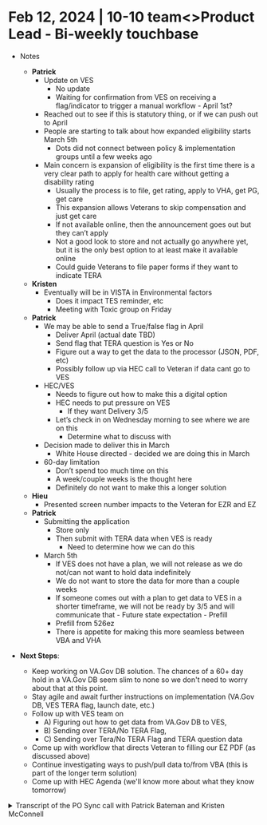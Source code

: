 # Feb 12, 2024 | 10-10 team<>Product Lead - Bi-weekly touchbase


- Notes
     - **Patrick**
          - Update on VES
               - No update
               - Waiting for confirmation from VES on receiving a flag/indicator to trigger a manual workflow - April 1st?
          - Reached out to see if this is statutory thing, or if we can push out to April
          - People are starting to talk about how expanded eligibility starts March 5th
               - Dots did not connect between policy & implementation groups until a few weeks ago
          - Main concern is expansion of eligibility is the first time there is a very clear path to apply for health care without getting a disability rating
               - Usually the process is to file, get rating, apply to VHA, get PG, get care
               - This expansion allows Veterans to skip compensation and just get care
               - If not available online, then the announcement goes out but they can’t apply
               - Not a good look to store and not actually go anywhere yet, but it is the only best option to at least make it available online
               - Could guide Veterans to file paper forms if they want to indicate TERA
     - **Kristen**
          - Eventually will be in VISTA in Environmental factors
               - Does it impact TES reminder, etc
               - Meeting with Toxic group on Friday
     - **Patrick**
          - We may be able to send a True/false flag in April
               - Deliver April (actual date TBD)
               - Send flag that TERA question is Yes or No
               - Figure out a way to get the data to the processor (JSON, PDF, etc)
               - Possibly follow up via HEC call to Veteran if data cant go to VES
          - HEC/VES
               - Needs to figure out how to make this a digital option
               - HEC needs to put pressure on VES
                    - If they want Delivery 3/5
               - Let’s check in on Wednesday morning to see where we are on this
                    - Determine what to discuss with 
          - Decision made to deliver this in March
               - White House directed - decided we are doing this in March
          - 60-day limitation
               - Don’t spend too much time on this
               - A week/couple weeks is the thought here
               - Definitely do not want to make this a longer solution
     - **Hieu**
          - Presented screen number impacts to the Veteran for EZR and EZ
     - **Patrick**
          - Submitting the application
               - Store only 
               - Then submit with TERA data when VES is ready
                    - Need to determine how we can do this
          - March 5th 
               - If VES does not have a plan, we will not release as we do not/can not want to hold data indefinitely
               - We do not want to store the data for more than a couple weeks
               - If someone comes out with a plan to get data to VES in a shorter timeframe, we will not be ready by 3/5 and will communicate that
           - Future state expectation - Prefill
               - Prefill from 526ez
               - There is appetite for making this more seamless between VBA and VHA

               
- **Next Steps**:
     - Keep working on VA.Gov DB solution. The chances of a 60+ day hold in a VA.Gov DB seem slim to none so we don't need to worry about that at this point.
     - Stay agile and await further instructions on implementation (VA.Gov DB, VES TERA flag, launch date, etc.)
     - Follow up with VES team on
          - A) Figuring out how to get data from VA.Gov DB to VES,
          - B) Sending over TERA/No TERA Flag,
          - C) Sending over Tera/No TERA Flag and TERA question data
     - Come up with workflow that directs Veteran to filling our EZ PDF (as discussed above)
     - Continue investigating ways to push/pull data to/from VBA (this is part of the longer term solution)
     - Come up with HEC Agenda (we'll know more about what they know tomorrow)
 
<details>
     <Summary>Transcript of the PO Sync call with Patrick Bateman and Kristen McConnell</Summary>
[Alex Seelig] 15:30:46
Okay.

[Keith Cheung aka Matt Kerns] 15:30:46
Oh gosh, again. Out. I'm kind of embarrassed to admit this, but I would the first to join and because it said that name, I thought that I was the second to join.

[Alex Seelig] 15:30:49
That's okay. I did that on Friday I thought Keith was just like like observing or something like that because again he is a real person that works at our company.

[Keith Cheung aka Matt Kerns] 15:30:50
I was like, Yeah. Good.

[Keith Cheung aka Matt Kerns] 15:30:56
Okay.

[Keith Cheung aka Matt Kerns] 15:31:01
Okay.

[Chapley Watson] 15:31:04
You didn't spend minutes like talking to yourself being like this guy, talking back.

[Alex Seelig] 15:31:07
Thank you. Patrick, we're having some, temporary computer hiccups.

[Alex Seelig] 15:31:15
So, he, Matt Kerns will be playing the role of Keith Chung today.

[Alex Seelig] 15:31:20
So apologies for the confusion.

[Alex Seelig] 15:31:26
Okay. Sorry, I didn't know that conversation I lost my agenda window.

[Alex Seelig] 15:31:41
Okay. Are we expecting? Kristen? And say anything you know about knocking here.

[Patrick] 15:31:51
I think so, but let's, how do we give it 1 min? And, if not, we could get started.

[Alex Seelig] 15:31:57
Perfect.

[Alex Seelig] 15:32:01
Okay.

[Alex Seelig] 15:32:24
Okay. Hey, Kristin. Okay, hey everyone, welcome to PO Sink.

[Alex Seelig] 15:32:39
Unsurprisingly, A lot of questions and thoughts around the terror stuff. And then also just I mean, kind of want to talk about where we are.

[Alex Seelig] 15:32:51
Any updates that are coming in the last 3 h. And then a little bit on where we would like to be at some point.

[Alex Seelig] 15:33:00
And then also talk about our head call on Wednesday. But Patrick, I think maybe I'll start with you.

[Alex Seelig] 15:33:06
I told the team about potentially. Sending this stuff to the ES as a JSON or whatever.

[Alex Seelig] 15:33:12
Start file any updates on that in the last whatever 2 h, 3 h since we talked.

[Patrick] 15:33:19
No. We're waiting for like actual confirmation that VS would be able to at least deliver a the ability for us to set that has terror data or is applying under Terra.

[Patrick] 15:33:36
The indicator. And when that gets set on the enrollment system side, it then kicks off a manual workflow.

[Patrick] 15:33:44
So like that all. The indicator exists, but basically I connect it into the API and then connecting it to a manual workflow is the work that needs to happen as I understand it.

[Alex Seelig] 15:33:51
Got it.

[Patrick] 15:33:52
So I'm just waiting to hear if that's something they can get done by April first and then I've reached out to a couple of other people on like the policy.

[Patrick] 15:34:00
Politics side to see like is March fifth a statutory thing or is it the kind of thing where it's like maybe it could be like March, 20 eighth or I don't know, April first.

[Alex Seelig] 15:34:09
Okay.

[Patrick] 15:34:12
If it would make a, if it would. You know, greatly improve implementation. So we'll say.

[Alex Seelig] 15:34:18
Okay, cool. Yeah, obviously keep us, posted. So we just had some questions kind of about how things like came to be.

[Alex Seelig] 15:34:29
In terms of this push back, like. Can we ask like where were these conversations happening? Patrick, where you were sort of getting this impression that we were going to get pushed for March fifth.

[Alex Seelig] 15:34:39
Like how how did that kind of make its way down to us.

[Patrick] 15:34:47
Like how did. I mean, I guess I just like, I know the way VA works and it's gonna.

[Patrick] 15:34:55
Connect and it has started connect in everyone's minds that. They're gonna make this announcement on February, 26 that expanded eligibility starts on March fifth.

[Patrick] 15:35:04
And then somebody asked, okay, how do veterans apply for this? And someone said, oh, they use the new.

[Patrick] 15:35:11
Toxic exposure section of the 1010 EZ and then someone else said great is that live yet and then someone else said oh no that's not happening until the summer and then like you know, ever kinda looked at each other for a while.

[Alex Seelig] 15:35:21
Gotcha.

[Patrick] 15:35:25
And so I mean at this point they basically. The hack is resigned to the fact it's not going to be available online.

[Patrick] 15:35:35
I suspect their minds will be told to change about that. Once somebody further up the chain understands the consequences of that.

[Patrick] 15:35:46
But Maybe not, maybe everyone's just okay with it. I'm not okay with it, but.

[Alex Seelig] 15:35:54
Gotcha. Okay, thank you. That's yeah, that's really helpful. I think that's kind of what we were trying to figure out which is like how did those pieces not get put together beforehand.

[Alex Seelig] 15:36:05
Like, has anyone put those pieces together? Because when heck said like we're still going live on March fifth, I think a lot of us have the same reaction, which was you know, how is that gonna?

[Patrick] 15:36:06
Good.

[Alex Seelig] 15:36:14
How's it gonna look? How's it gonna feel?

[Patrick] 15:36:14
Yeah, I mean our understanding is it's also not just the va.com 10 like the while they have been working forever to get the terror questions approved and submitted to OMB for their review, like they didn't actually get them submitted until like a couple of weeks ago and they like created they basically filed some kind of emergency request with OMB to get it done by March fifth.

[Patrick] 15:36:39
So like. As far as I can tell, the dots didn't connect between like the policy people and the implementation people until like 3 weeks ago, even though this has been a known thing.

[Patrick] 15:36:52
For probably 6 months or longer. Which like the sad state of affairs for our government, but it's also totally business as usual.

[Alex Seelig] 15:36:55
Okay.

[Alex Seelig] 15:37:06
Okay. Yeah, that's. Again, these, those are kind of I think the. Assumptions we are working under but like I was sort of curious and you know.

[Patrick] 15:37:18
Yeah, I mean I will say like I I wish I had put the pieces together sooner than that. I think we had all the pieces.

[Patrick] 15:37:25
I just don't think I put them together. Or ever pushed on the like, why, do you all need this by March?

[Patrick] 15:37:34
Or what's happening in March kind of thing which maybe would have gotten us a little more information and then we could have been the ones insisting like, do you guys really have a handle on this, which they may have just ignored us, but at least ask the question.

[Alex Seelig] 15:37:45
We could have, yeah, I had that kind of thought too, and I think. Like when we met with them, whatever, like a week and a half ago, and I think Stacey Eccles was like, alright, if it happens in June, it happens in June.

[Alex Seelig] 15:37:57
I was like, That is not that is not the response I was expecting. But yeah, I kinda honestly sort of felt a little bit the same way, which is.

[Alex Seelig] 15:38:07
Does every I think I maybe made a silly assumption which was oh everybody knows and is cool with this and not.

[Alex Seelig] 15:38:13
Oh, this information has not caught up to. Billing, you know, fill in the blank of political appointee or.

[Alex Seelig] 15:38:21
You know, executive level or whatever like that. Maybe. Like data travel slow, or information.

[Patrick] 15:38:27
Yeah. I mean, my main concern is

[Patrick] 15:38:35
This expansion of eligibility I think is really the first time. There is a very clear pathway to apply for VA healthcare without first getting a disability rating.

[Patrick] 15:38:51
So normally as we all know, what happens is like, you know, somebody gets, you know, somebody separates.

[Patrick] 15:38:58
They're seeking VA, disability compensation, VA care. The first step is they file for disability compensation.

[Patrick] 15:39:04
They get a disability rating. They can then take that disability rating over to VHA and if it's high enough they can automatically get you know priority group one or 3 1 2 or 3.

[Patrick] 15:39:13
Get care. This expansion allows veterans to skip the compensation process and go right to VHA care.

[Patrick] 15:39:26
It doesn't mean that they're not going to do the compensation process, but like. They basically allows them to apply directly.

[Patrick] 15:39:32
So if we're telling people you can apply directly for care without a disability. Rating, but then we're not giving them in a way to actually tell us that they have this.

[Patrick] 15:39:46
Toxic exposure history. Then they're just gonna get rejected. It's kind of like, not a great look for the VA.

[Alex Seelig] 15:39:51
Right.

[Patrick] 15:39:57
If we're saying, Hey, we've got this. Expanded eligibility. However, you can't actually tell us that you're eligible, but go ahead and apply.

[Alex Seelig] 15:40:02
This, yeah, no, that was the conversation we had on Friday and also. You know, hey if they tell us this but it doesn't go anywhere nobody ever sees it then that doesn't you know, hey, you can apply, but like.

[Alex Seelig] 15:40:18
Good luck hearing back from us or, you know, don't call us, we'll call you kind of, you know, like all of these are not.

[Alex Seelig] 15:40:24
Good luck. I can see. As you said.

[Patrick] 15:40:25
Yeah. Anyway, we'll see what shakes out. I mean, I would say just keep progressing as ever generously has with.

[Patrick] 15:40:34
This ambiguity. Maybe it may become a thing where like We get the word from very far up the chain that it's like, no, it's fine.

[Patrick] 15:40:43
We'll just use content to direct people to. The paper form in the paper form will be approved.

[Patrick] 15:40:51
By then and released and post on a VA. Gov and lots of people will just file paper forms, or people that are interested in violate or obtaining care under the toxic exposure.

[Patrick] 15:41:05
Expansion will file paper, feel like we can do better.

[Alex Seelig] 15:41:09
Okay, alright, it feels Again, sorry, the other thing we talked about as a team, but it would feel weird if.

[Alex Seelig] 15:41:15
The paper. Forum, which I feel like it's notoriously slower, was able to go live on March fifth.

[Alex Seelig] 15:41:20
And Yeah, the online version couldn't like that to me feels like a about like something we want to discuss is like.

[Patrick] 15:41:27
Yup.

[Alex Seelig] 15:41:27
For us. I mean, obviously the First, you know, they may not understand like there's things that have to go into that, but still.

[Alex Seelig] 15:41:33
I think. Okay. Yeah.

[Patrick] 15:41:36
Does.

[Kristen] 15:41:39
So, I'm trying to track out we have a conversation about. We found out from Hack that they do plan to put it in VISTA and the environmental factors eventually.

[Kristen] 15:41:52
So now I'm trying to figure out, cause we want to put on the 10, and it's actually gonna be going into the record some wording in there to let you let them know that this is gonna filter down.

[Kristen] 15:42:02
Into the record and have some other impact. So with the health questionnaires work I'm doing talking to them.

[Kristen] 15:42:09
To find out when it goes into the environmental factors area of VISTA, does that impact the TES navigator, the clinical reminder?

[Kristen] 15:42:18
What actually happens there. So I'm trying to track that down working with them just so you know, got to talk to OCC and I could.

[Kristen] 15:42:27
I have a meeting with the toxic exposure VHA group on Friday. Good to bring it up, but I don't know if that would.

[Kristen] 15:42:32
Open up they can't wear.

[Patrick] 15:42:36
Yeah, I don't know.

[Alex Seelig] 15:42:41
Yeah, and Kristen, as we discussed in design sync, like if you just could keep us posted on that too, I think that like.

[Alex Seelig] 15:42:48
How this ends up in. This to certain all those kinds of things and like what that looks like. Obviously can kind of dictate how we frame.

[Alex Seelig] 15:42:57
Like I think, just general wanting to understand the better and like I think it'd be good for us just to understand like this is this goes into the medical record and this is what it appears as and you know all those kinds of.

[Alex Seelig] 15:43:08
Like downstream effects that at least in my time here I don't feel like we always say insights.

[Alex Seelig] 15:43:12
That would always be appreciated. So. Yeah, just let us know how that goes.

[Kristen] 15:43:18
Watch you know what I find out of anything.

[Alex Seelig] 15:43:19
Good, yeah, good luck. Also, good luck. Okay, and so, Patrick.

[Alex Seelig] 15:43:27
You said that heck are are still under the impression that this goes in the summer, right, that the online piece goes in the summer.

[Patrick] 15:43:35
Yeah. So Tommy and, the VS team were Checking with heck to see if they wanted to try to bring forward that just little true false.

[Alex Seelig] 15:43:36
Okay.

[Patrick] 15:43:50
Thing to April first if they had the option. I don't know why heck would say no, but Who knows?

[Alex Seelig] 15:43:54
Okay.

[Patrick] 15:43:56
So it's certainly. Ideal state is.

[Patrick] 15:44:04
Well. Ideal state, even though it's probably impossible, is there's a lot of pressure put on hack from high up the food chain that they basically need to figure out how to make this a digital option for this work by March fifth that then put the pressure on enrollment service or the yes and the, you know, enrollment system to figure out a way, even if it's like.

[Patrick] 15:44:27
We send them a filled out PDF and it gets printed at a processing center and somebody takes it off the printer and puts it physically in someone's in box which stinks but like, you know.

[Patrick] 15:44:36
We could use paper for a long time. and we can actually deliver something workable for veterans by March fifth.

[Patrick] 15:44:44
I think next best is, we don't deliver anything by March fifth, but they do get that true false.

[Patrick] 15:44:52
Ter data thing available at the beginning of April and then we can launch then at least with something on the 1010 that says, like, are you apply or you, you know, do you have evidence of Toxicas or something like that?

[Patrick] 15:45:07
Yes or no? And you could say yes or no. And if you say yes, then it goes in a manual or view and a human follows up with you to get your information.

[Patrick] 15:45:14
I think that's Probably, you know, that's the second best state.

[Alex Seelig] 15:45:15
Yes.

[Alex Seelig] 15:45:20
So in that workflow, we wouldn't even have them filling out. The terror questions online it would just be a manual follow-up or

[Patrick] 15:45:30
I ideally we would and we would figure out a way to get their data and then get that data available.

[Alex Seelig] 15:45:32
Yeah.

[Patrick] 15:45:38
To a processor for them to review it. But if we can't if for whatever reason the enrollment system just like they just don't have a place for us to give them the data and link it to an application.

[Alex Seelig] 15:45:43
But that's

[Patrick] 15:45:50
Then yeah, then then the sort of. Something like, yes, I have Tara, you know, information.

[Alex Seelig] 15:45:51
Okay, gotcha.

[Patrick] 15:45:58
Please follow up with me and then the phone call happens.

[Alex Seelig] 15:46:01
Okay, cool. Yeah, obviously kinda We'd love to talk to the to the US folks as soon as.

[Alex Seelig] 15:46:10
Like they figured out I think they're road forward and all pressures have been exerted so kind of devils in the detail.

[Patrick] 15:46:11
Yeah.

[Alex Seelig] 15:46:17
I think from our end, but I think we're, I mean, we're moving forward.

[Alex Seelig] 15:46:21
Well, at the moment we're moving forward as this will go on, until we hear otherwise and that you know includes like the veterans will fill out the whatever they are 5 or 6 terror questions.

[Alex Seelig] 15:46:34
Obviously we've discussed. The risks for that. You know, the 60 day explanation and stuff like that.

[Alex Seelig] 15:46:40
You know, it's some like I'm working on finding places that like making sure that that data goes somewhere after 60 days or that we get an extension.

[Alex Seelig] 15:46:51
Or can get an extension on those 60 days, just to kind of get for risk, but.

[Patrick] 15:46:52
I I mean, you can look at I wouldn't spend too much time looking at it like the chances that we would wanna actually keep data for that period of time without sending it somewhere or like I just, it just doesn't make sense, right?

[Patrick] 15:47:07
Like that's then we're just putting on data for 2 months that. Isn't getting processed.

[Alex Seelig] 15:47:09
Right.

[Patrick] 15:47:10
So I mean, I think at most it would be like we could keep it for a week or a couple of weeks or something until.

[Patrick] 15:47:16
Like there is a path forward. It basically is a little bit of wiggle room, but I don't think we would do like I just don't think we would.

[Alex Seelig] 15:47:20
Okay.

[Patrick] 15:47:25
Anyone would be interested in us holding on to the data for that long.

[Alex Seelig] 15:47:29
Cool. Yeah, no, that's what we were hoping for too, like that this is a exercise in buying time more so then.

[Patrick] 15:47:36
Yeah.

[Alex Seelig] 15:47:37
Any sort of needing to long term solution. Okay. And then, yeah, and so then obviously kind of the next in our sort of.

[Alex Seelig] 15:47:51
Like process flow of solutions. Next most bare bones would be just the yes no the one after that would be actually something figuring out a way to send.

[Alex Seelig] 15:48:01
Send that terror information that they fill out in the 1010 to be yes itself and the US has a way to.

[Alex Seelig] 15:48:07
That information, we will work that out with them once we get there and then obviously there is still the whole like you know ideally at some point this is just a API kind of data transfer to the US that is process and handle.

[Alex Seelig] 15:48:21
Like any of the other information on. Things. Or whatever as intended, I guess, so.

[Alex Seelig] 15:48:31
That's kind of the. That's kind of like the processor. That's the fear of options we're kind of working through.

[Alex Seelig] 15:48:39
So. Just wanted to call that out and And then yeah, just kind of keeping us. You know, keeping us posted.

[Alex Seelig] 15:48:47
Sorry, wanted to double back on something. So for the heck folks. For Wednesday calls, should we?

[Alex Seelig] 15:48:56
Kind of throw this out there, play close to the chest. You can also answer this tomorrow or Wednesday morning.

[Alex Seelig] 15:49:03
If you think the situation is going to evolve.

[Patrick] 15:49:03
Yeah, let's. Let's see where we're at. On Wednesday morning.

[Alex Seelig] 15:49:07
Okay. Okay. Sounds good. I'm good with that.

[Alex Seelig] 15:49:18
And then just something that I wanted to sort of call out really explicitly, but something we've talked a lot about as a team is.

[Alex Seelig] 15:49:27
Patrick in your mind and Erin and Kristen too like what is the benefit to the veteran of doing this in March instead of.

[Patrick] 15:49:37
As I was just told this afternoon, apparently the president decided that they wanted to do it in March.

[Alex Seelig] 15:49:40
Okay.

[Patrick] 15:49:44
So we're gonna do it in March. So we're gonna do it in March.

[Alex Seelig] 15:49:46
Yeah.

[Patrick] 15:49:48
I don't think anyone's gonna tell them differently, so. But I'm sure he didn't make a decision, but someone in the White House decided that this was gonna happen in March, so.

[Alex Seelig] 15:49:52
I mean.

[Alex Seelig] 15:49:56
But you're telling me I can't push back on that.

[Patrick] 15:49:59
I mean, that was my first question was like, hey, can we just get like 3 more weeks?

[Patrick] 15:50:04
And then maybe we can have a more workable solution. Right. That was one person told me that I'm I've asked somebody else, the same question to see if I get the same answer.

[Alex Seelig] 15:50:05
Okay. That's a pretty good answer.

[Patrick] 15:50:16
So we'll save.

[Alex Seelig] 15:50:16
Okay. Okay. And the other thing from the veterans perspective, I mean the other one that we've been working on is obviously some of these folks both been waiting potentially years.

[Alex Seelig] 15:50:27
To find out for health care and. Hopefully now finally have the chance to do that. So. That's been our kind of veteran centric approach.

[Alex Seelig] 15:50:36
Added to most of the base level of the the president. Is also pretty good one. Any, other things to kind of add to that?

[Alex Seelig] 15:50:45
Let's see.

[Patrick] 15:50:47
Okay.

[Alex Seelig] 15:50:49
Okay, cool. All right. We've we've covered a lot of the things I had to go over.

[Alex Seelig] 15:51:01
I've got one other thing, Hugh. If you want to kind of talk through some of the work we were doing around this, I think what would be best for the veterans and sort of the bigger picture.

[Alex Seelig] 15:51:15
And this kind of goes to not having them feel the same thing out multiple times. You, am I turning it over to you?

[Hieu Vo] 15:51:24
You can if you want. Still preliminary, but maybe.

[Alex Seelig] 15:51:27
Okay.

[Hieu Vo] 15:51:30
Let me see if I can share screen.

[Hieu Vo] 15:51:41
Share this

[Hieu Vo] 15:51:50
So I did this exercise last week of just. Mapping out the screens essentially. Red is the required screen.

[Hieu Vo] 15:51:59
Blue is the optional, but you still see it as you're going through the flow. And green is conditional.

[Hieu Vo] 15:52:04
So I just mapped it for our current flow, unauthenticated, easy. And it shows that we have essentially 30 32 can be quiet screen but with the optional screen it goes up to 38.

[Hieu Vo] 15:52:18
And then with the terror questions so the full terror questions it goes up to 47 And then we looked at like the possibility of.

[Hieu Vo] 15:52:27
Having them opting out if they don't want to answer it. So it goes down to 39.

[Hieu Vo] 15:52:32
And then kind of applying that same rule set to the our EZR MVP as well. Just seeing it with the Terra, so it goes from 17.

[Hieu Vo] 15:52:43
To 29 if i'm doing that correctly and then with the opt out is 21 And then this is where this is where it's going back and forth of like Is there a way where we can?

[Hieu Vo] 15:52:54
Essentially making it easier for them to go through especially the easy arc because it's just an update.

[Hieu Vo] 15:53:01
And then me really gravitating back to the confirmation flow. We talked about it right before we started.

[Hieu Vo] 15:53:07
MVP, which is the one where they can review their information if it exists and then they can click Yeah, if it's if it's correct, then can just continue.

[Hieu Vo] 15:53:19
So that means they don't have to go through all the screens. It's more like the confirmation screen and then jumping next to the section.

[Hieu Vo] 15:53:26
And with that, you know, the tariff full terror, it goes from 12 to 24. But if we have the up our option, it goes to.

[Hieu Vo] 15:53:34
16. So it's just something to consider in terms of the bigger picture if We want to explore this.

[Hieu Vo] 15:53:41
Confirmation flow. This is a experimental flow as well. So it's not done by any of that team.

[Hieu Vo] 15:53:48
Just something to consider. And then I haven't mapped out you know all the other EZR flow in terms of like the short the short flow and whatnot, but it gives you a good idea of.

[Hieu Vo] 15:53:59
Of the burden that we are putting the veteran crewist there filling this stuff out.

[Patrick] 15:54:09
Got it. Thank you.

[Alex Seelig] 15:54:10
And yeah, obviously, but like one of the things that would underpin this and it's something we talk to heck about, it's something we talked to.

[Alex Seelig] 15:54:18
The 5 2 6 team about is. A world in which VBA and VHA share information with each other.

[Alex Seelig] 15:54:24
Or at least we. Tell them to go talk to each other in some capacity so that he veteran is not filling out something.

[Alex Seelig] 15:54:31
On the 1010 easy that they literally just filled out. Whatever it is, the 10 or the 15, EZ, 5, 2, 6, 5, 2, 6, maybe that's high in the sky, but

[Patrick] 15:54:41
I mean, I do like every time. Every time this conversation comes up, like I don't want to minimize like the benefit of like pre-filled information or maybe I'm overstating the benefit of pre-filled information like The idea is that we would be pre-filling, at least on the ease, most certainly on the easyR, but definitely on the EZ, like we potentially are reusing data that

[Patrick] 15:55:03
they just entered on the 5 26 or they previously entered on the 5 26

[Alex Seelig] 15:55:10
Oh, yeah, that's our dream. I mean, that's our dream state. I think.

[Alex Seelig] 15:55:15
After talking to heck on Friday. I think we're also like Even if there's a way that you we can just tell you 2 to talk to each other like that's better than them just.

[Alex Seelig] 15:55:24
Filling it all out for a second time, but yeah, absolutely the dream state is this pre-fales from there.

[Patrick] 15:55:32
Yeah, sorry, you're speaking specifically about the Ter data or you're just a general comment about 5 26 and 1010 easy working together.

[Alex Seelig] 15:55:40
Oh, specifically about terror data, but. Bigger, bigger picture. Yeah, no.

[Patrick] 15:55:43
Okay. Okay.

[Alex Seelig] 15:55:47
Let's break down barriers.

[Alex Seelig] 15:55:52
Let's make VBA and See, I, we're coming at this from.

[Patrick] 15:55:58
Yeah, no, I don't think.

[Patrick] 15:56:03
Hey. I think there is plenty of interest in making. Making it a more seamless. Application for both health and disability compensation.

[Alex Seelig] 15:56:04
Sorry.

[Patrick] 15:56:18
I mean.

[Alex Seelig] 15:56:24
Well, obviously we'll get to. Arch Fifth or whatever. And, but then after that, start to kind of make this out.

[Alex Seelig] 15:56:36
I think that's something that we absolutely love to do because it's I think could be hugely sort of beneficial to the veteran.

[Alex Seelig] 15:56:42
And. Yeah. And Kristen, I know like we talked about this too.

[Alex Seelig] 15:56:47
So like you said that there were a bunch of groups that were also kind of looking into this. So.

[Alex Seelig] 15:56:51
If you need us to. Talk to them. I don't like testify before them. I don't know like what this severity of those groups are but like basically any any animal we can provide for you.

[Alex Seelig] 15:57:02
Anything that says. Veterans don't like filling out the same form or the same information twice, especially if they're doing it early on the same day, you know, like.

[Alex Seelig] 15:57:10
Whatever we can provide, you know, please let us know. Cause I think we've got a pretty good use case here.

[Kristen] 15:57:17
Yeah, no, thank you. I don't think there's anything right now, but like Patrick said, there's Interest in this general concept.

[Alex Seelig] 15:57:19
Okay.

[Alex Seelig] 15:57:22
Yes.

[Alex Seelig] 15:57:27
Okay. Alright, so we've got 3, minutes. So real quick, we're gonna just kinda continue with.

[Alex Seelig] 15:57:39
A VBA database. We are gonna need I think Leon is we need permission to access the VVA date or sorry, the VHA database.

[Alex Seelig] 15:57:49
Is that what we need?

[Alex Seelig] 15:57:51
Take that right.

[lihan] 15:57:52
No, anything about the VHH.

[Heather] 15:57:55
Now. Yeah.

[Alex Seelig] 15:57:56
Or sorry, no, sorry, V. Okay.

[lihan] 15:58:02
What is this in reference to?

[Heather] 15:58:05
Oh, remember we were talking this morning about needing to confirm that we can store on the VA.

[Heather] 15:58:15
Dunk of dB and we want to make sure that we can store the PII there is and So I guess we need to just confirm.

[Heather] 15:58:21
That. I'm guessing platform, but I didn't know if we had any other thoughts on that.

[lihan] 15:58:28
We need to confirm that. The enrollment system wants us to do this. Submit the application twice.

[Alex Seelig] 15:58:48
So basically kinda just we need to talk to. Josh and Kenny and those and that group saying like, hey, we're gonna.

[Alex Seelig] 15:58:56
Basically have to resend you all of this information if we go forward with the V. Is that right?

[lihan] 15:59:02
Maybe we can't.

[Alex Seelig] 15:59:04
Okay. So there's a technical like. We still have to overcome a technical, sorry, technical hurdle just with the.

[Alex Seelig] 15:59:16
With the enrollment system.

[Patrick] 15:59:18
Sorry, can you describe, could you describe the problem again?

[lihan] 15:59:19
With the

[lihan] 15:59:24
Maybe they don't want us to submit the application twice.

[Patrick] 15:59:29
So you're saying. This is application comes in that has terror data in it. We store the application.

[Patrick] 15:59:38
Are, are you saying we would send them the application initially and then we would send them the application again once they can accept the terror data.

[lihan] 15:59:49
What You were thinking not to send it. Until the terror was ready.

[Patrick] 15:59:56
Yeah, I mean I would I again if we were talking about like a couple of days or something like that like basically again the idea would be we store it local or restore it on our end.

[Patrick] 16:00:06
For the period of time it takes to actually get.

[Patrick] 16:00:10
Their system set up to receive it. Obviously not for weeks and weeks at a time. But yeah, yeah, it would be we only send it once.

[Chapley Watson] 16:00:19
So we're not going to. Veterans are going to come on, they're going to fill out this form.

[Chapley Watson] 16:00:26
Fill out fill out this data and then it's gonna sit in Lindo until VS is 100% ready.

[Chapley Watson] 16:00:33
Is that? The way that it's looking.

[Patrick] 16:00:39
Yeah, I don't sorry. Just being clear. I mean, I'm, again, I'm not talking about it sitting quote in limbo for weeks at a time.

[Patrick] 16:00:51
The idea is I wanted to see what kind of options we have if we need a few days for VS to finish doing whatever it's doing.

[Alex Seelig] 16:01:01
I think that makes sense. So I think the assumption I think we will like working under was storing this for the 3 months or whatever it takes for the ES to get the whole thing.

[Alex Seelig] 16:01:13
Stood up and you're talking about days rather than months potentially. So. Instead of sending them the application twice, which is what we had, Leon was saying, like they're gonna submit an application.

[Alex Seelig] 16:01:27
We're gonna send it on to the ES. Then once they can receive the terror data, we're gonna resubmit that data.

[Alex Seelig] 16:01:33
It sounds like maybe the best way if this is just a temporary kind of, you know, stopgap or resting place for the data, don't send it to the ES.

[Alex Seelig] 16:01:41
The first time. If they have terror data, just park it and be like a database and then send it to them once they once VEs can receive the the terror gain.

[Alex Seelig] 16:01:50
Once the US can receive the terror data, articulating that team and Patrick.

[Patrick] 16:01:55
Yeah, I mean that's that was certainly my thought was we if we know the yes can't do anything with the data we're not we don't send them anything.

[Patrick] 16:02:05
Ideally, again, this is like a short term thing, buys us a little bit of time.

[Patrick] 16:02:10
But also enables the veteran to actually submit the data that they need to submit. Once we can actually send it, we send it.

[Patrick] 16:02:18
I obviously it would be unconscionable to hold onto an application for months at a time.

[Patrick] 16:02:22
So I don't even appreciate the suggestion.

[Alex Seelig] 16:02:26
No, it's not something we wanted. Okay.

[lihan] 16:02:27
And

[Kristen] 16:02:29
I thought our timelines were not that close. Like potentially so then what What do you do when it's past that couple of days?

[Kristen] 16:02:40
Early.

[Patrick] 16:02:40
Yeah, I mean, we wouldn't turn it on until we had some. You know, pretty high degree of certainty that this was going to be a couple of day kind of thing.

[Patrick] 16:02:49
And that's like, again, that's what we're trying to figure out right now is if.

[Patrick] 16:02:53
There is any fudge in the March fifth date, which it sounds like maybe there isn't.

[Patrick] 16:02:58
Like, and we could get it closer to the April first date when VS maybe can make this initial change.

[Patrick] 16:03:06
That would allow us to at least signal to them that this person has terror data. And then put it in a manual process and then potentially that processor actually goes and gets the data or that's when we submit it or something like that.

[lihan] 16:03:23
Or if they can't do it. What if we have to release on March? Fifth and they can't updo the update.

[lihan] 16:03:31
If for a long time.

[Patrick] 16:03:31
If we're not going to do what we were not gonna put the terror question out there or anything terror related on the 1010 easy unless we're very certain that we will be able to get the data.

[Patrick] 16:03:43
The data will actually be able to be used and we'll be able to get that data or some indicator that there is data.

[Patrick] 16:03:50
So the, I mean, just to be very blunt about it, the most likely scenario is We do the work on our side.

[Patrick] 16:04:01
We get to March fifth. There's nothing that can be done and the 1010 stays exactly the same and we direct veterans to a paper form.

[Patrick] 16:04:09
If they have toxic exposure information that they need to submit to VA. As part of their application.

[Patrick] 16:04:16
Which is not great, but. We're not gonna put ourselves in a situation where we're collecting exposure data.

[Patrick] 16:04:22
And all of their other application data and then sitting on it for any extended period of time.

[Patrick] 16:04:35
But what we can't do is get ourselves in a situation where It's February 20 seventh. And all of a sudden someone has a bright idea of how to.

[Patrick] 16:04:47
Get the data over to VES or something like that. And we say, oh shit, we. We just figured we couldn't do it, so we aren't ready.

[Patrick] 16:04:59
So this is all contingency.

[Alex Seelig] 16:05:06
Yeah, I think that'll make sense. And I think.

[Alex Seelig] 16:05:10
That in some ways alleviates I think some of our like biggest concerns and risks. Whole what holding onto that data look like for any sort of extended

[Patrick] 16:05:21
Yeah. And again, Alex, that's why I would say like the idea of.

[Alex Seelig] 16:05:22
I thought that put some of our pictures.

[Patrick] 16:05:27
Investigating that like can we keep this longer than 60 days doesn't really make it to us up to me because I don't think we would be keeping it anywhere near that amount of time.

[Alex Seelig] 16:05:36
Cool. That works for all of us. That makes sense. Hopefully it helps other sleep better.

[Alex Seelig] 16:05:42
That sounds good. Team. Thoughts, questions, comments. You know, I know, sorry, we're running a little long here.

[Alex Seelig] 16:05:56
But we can also always jump on a call. We can throw things in slack, you know, like this is I'm sure gonna be an evolving situation so.

[Alex Seelig] 16:06:03
Yeah, just over communicate wherever possible. But anything else before we break?

[Alex Seelig] 16:06:13
Alright, cool. Patrick, thank you so much. You know, I'm sure we'll talk a lot.

[Alex Seelig] 16:06:18
I mean, days and weeks and Team, thank you so much for your flexibility on this. Yeah.

[Alex Seelig] 16:06:22
Yes. This will help veterans get health care. You know, this is this is why we do this.

[Alex Seelig] 16:06:27
It's just obviously this is not the ideal state, but we'll get that.

[Alex Seelig] 16:06:32
Alright, everyone. Enjoy your afternoon. Thank you

[Patrick] 16:06:32
For sure. Thank you


</details>
